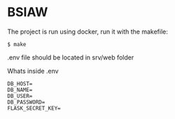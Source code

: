 # BSIAW

The project is run using docker, run it with the makefile:

```
$ make
```

.env file should be located in srv/web folder

Whats inside .env
```
DB_HOST=
DB_NAME=
DB_USER=
DB_PASSWORD=
FLASK_SECRET_KEY=
```
